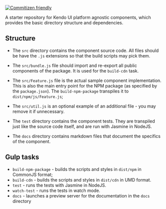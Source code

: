 [![Commitizen friendly](https://img.shields.io/badge/commitizen-friendly-brightgreen.svg)](http://commitizen.github.io/cz-cli/)

A starter repository for Kendo UI platform agnostic components, which provides the basic directory structure and dependencies.

## Structure

- The `src` directory contains the component source code. All files should be have the `.js` extensions so that the build scripts may pick them.
- The `src/bundle.js` file should import and re-export all public components of the package. It is used for the `build-cdn` task.
- The `src/Feature.js` file is the actual sample component implementation. This is also the main entry point for the NPM package (as specified by the `package.json`). The `build-npm-package` transpiles it to `dist/npm/js/Feature.js`;
- The `src/util.js` is an optional example of an additional file - you may remove it if unnecessary.

- The `test` directory contains the component tests. They are transpiled just like the source code itself, and are run with Jasmine in NodeJS.
- The `docs` directory contains markdown files that document the specifics of the component.

## Gulp tasks

- `build-npm-package` - builds the scripts and styles in `dist/npm` in CommonJS format;
- `build-cdn` - builds the scripts and styles in `dist/cdn` in UMD format.
- `test` - runs the tests with Jasmine in NodeJS.
- `watch-test` - runs the tests in watch mode.
- `docs` - launches a preview server for the documentation in the `docs` directory

